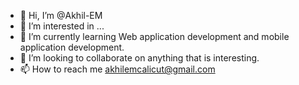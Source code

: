 - 👋 Hi, I’m @Akhil-EM
- 👀 I’m interested in ...
- 🌱 I’m currently learning Web application development and mobile application development.
- 💞️ I’m looking to collaborate on anything that is interesting.
- 📫 How to reach me akhilemcalicut@gmail.com

<!---
Akhil-EM/Akhil-EM is a ✨ special ✨ repository because its `README.md` (this file) appears on your GitHub profile.
You can click the Preview link to take a look at your changes.
--->
